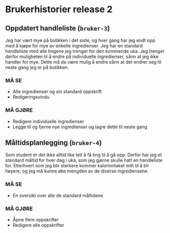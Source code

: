 # Brukerhistorier release 2

## Oppdatert handleliste (`bruker-3`)

Jeg har vært mye på butikken i det siste, og hver gang har jeg endt opp med å kjøpe for mye av enkelte ingredienser. Jeg har en standard handleliste med alle tingene jeg trenger for den kommende uka. Jeg trenger derfor muligheten til å endre på individuelle ingredienser, sånn at jeg ikke handler for mye. Dette må da være mulig å endre sånn at det endrer seg til neste gang jeg er på butikken. 

### MÅ SE

- Alle ingredienser og sin standard oppskrift
- Redigeringsvindu

### MÅ GJØRE

- Redigere individuelle ingredienser
- Legge til og fjerne nye ingredienser og lagre dette til neste gang

## Måltidsplanlegging (`bruker-4`)

Som student er det ikke alltid like lett å få ting til å gå opp. Derfor har jeg et standard måltid for hver dag i uka, som jeg gjerne skulle hatt en handleliste for. Etterhvert som jeg blir sterkere kommer kalorinntaket mitt til å bli høyere, og jeg må kunne øke mengden av de diverse ingrediensene.

### MÅ SE

- En oversikt over alle de standard måltidene

### MÅ GJØRE

- Åpne flere oppskrifter
- Redigere alle oppskrifter

